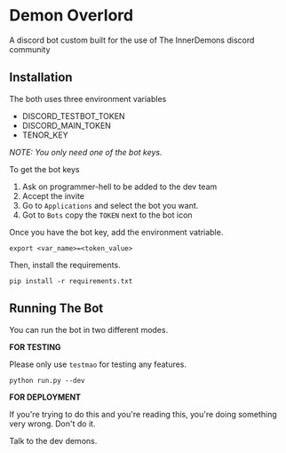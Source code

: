 # Demon Overlord



A discord bot custom built for the use of The InnerDemons discord community 



## Installation



The both uses three environment variables

- DISCORD_TESTBOT_TOKEN
- DISCORD_MAIN_TOKEN
- TENOR_KEY



*NOTE: You only need one of the bot keys.*

To get the bot keys

1. Ask on programmer-hell to be added to the dev team
2. Accept the invite
3. Go to `Applications` and select the bot you want.
4. Got to `Bots` copy the `TOKEN` next to the bot icon



Once you have the bot key, add the environment vatriable.

`export <var_name>=<token_value>`



Then, install the requirements. 

`pip install -r requirements.txt`



## Running The Bot



You can run the bot in two different modes. 

**FOR TESTING**

Please only use `testmao` for testing any features. 

`python run.py --dev`



**FOR DEPLOYMENT** 

If you're trying to do this and you're reading this, you're doing something very wrong. Don't do it.

Talk to the dev demons.